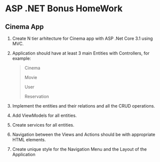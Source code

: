 # **ASP .NET Bonus HomeWork**

## Cinema App

1. Create N tier arhitecture for Cinema app with ASP .Net Core 3.1 using MVC.

2. Application should have at least 3 main Entities with Controllers, for example: 
    > Cinema
    >
    > Movie
    > 
    > User
    >
    > Reservation
3. Implement the entities and their relations and all the CRUD operations.

4. Add ViewModels for all entities.

5. Create services for all entities.

6. Navigation between the Views and Actions should be with appropriate HTML elements.

7. Create unique style for the Navigation Menu and the Layout of the Application 
